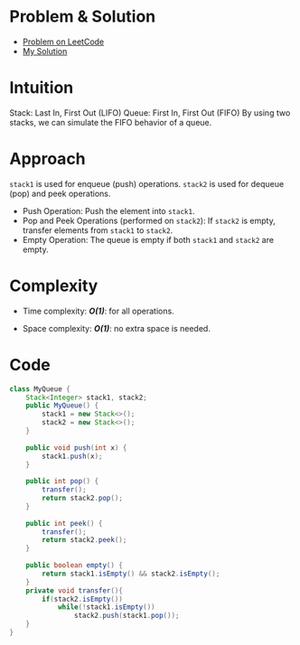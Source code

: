 # Problem & Solution
- [Problem on LeetCode](https://leetcode.com/problems/implement-queue-using-stacks)
- [My Solution](https://leetcode.com/problems/implement-queue-using-stacks/solutions/5587803/java-solution-beats-100/)

# Intuition
Stack: Last In, First Out (LIFO)
Queue: First In, First Out (FIFO)
By using two stacks, we can simulate the FIFO behavior of a queue.

# Approach
`stack1` is used for enqueue (push) operations.
`stack2` is used for dequeue (pop) and peek operations.
- Push Operation: Push the element into `stack1`.
- Pop and Peek Operations (performed on `stack2`):
  If `stack2` is empty, transfer elements from `stack1` to `stack2`.
- Empty Operation: The queue is empty if both `stack1` and `stack2` are empty.

# Complexity
- Time complexity:
  **_O(1)_**: for all operations.

- Space complexity:
  **_O(1)_**: no extra space is needed.


# Code
```java
class MyQueue {
    Stack<Integer> stack1, stack2;
    public MyQueue() {
        stack1 = new Stack<>();
        stack2 = new Stack<>();
    }
    
    public void push(int x) {
        stack1.push(x);
    }
    
    public int pop() {
        transfer();
        return stack2.pop();
    }
    
    public int peek() {
        transfer();
        return stack2.peek();   
    }
    
    public boolean empty() {
        return stack1.isEmpty() && stack2.isEmpty();
    }
    private void transfer(){
        if(stack2.isEmpty())
            while(!stack1.isEmpty())
                stack2.push(stack1.pop());
    }
}
```